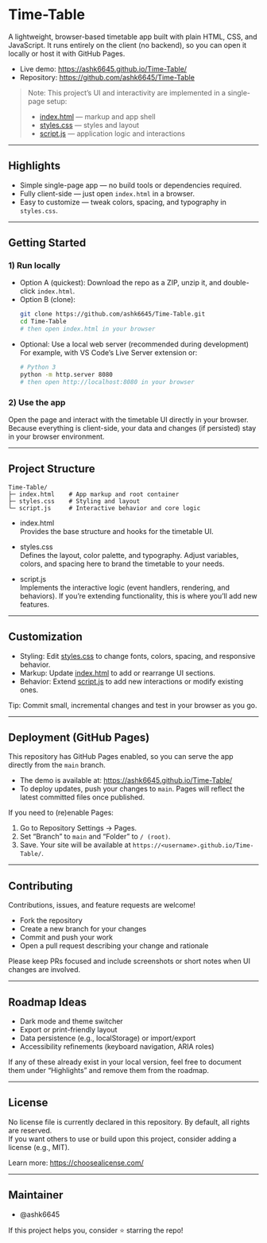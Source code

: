 # Time-Table

A lightweight, browser-based timetable app built with plain HTML, CSS, and JavaScript. It runs entirely on the client (no backend), so you can open it locally or host it with GitHub Pages.

- Live demo: https://ashk6645.github.io/Time-Table/
- Repository: https://github.com/ashk6645/Time-Table

> Note: This project’s UI and interactivity are implemented in a single-page setup:
> - [index.html](index.html) — markup and app shell
> - [styles.css](styles.css) — styles and layout
> - [script.js](script.js) — application logic and interactions

---

## Highlights

- Simple single-page app — no build tools or dependencies required.
- Fully client-side — just open `index.html` in a browser.
- Easy to customize — tweak colors, spacing, and typography in `styles.css`.

---

## Getting Started

### 1) Run locally

- Option A (quickest): Download the repo as a ZIP, unzip it, and double-click `index.html`.
- Option B (clone):
  ```bash
  git clone https://github.com/ashk6645/Time-Table.git
  cd Time-Table
  # then open index.html in your browser
  ```
- Optional: Use a local web server (recommended during development)  
  For example, with VS Code’s Live Server extension or:
  ```bash
  # Python 3
  python -m http.server 8080
  # then open http://localhost:8080 in your browser
  ```

### 2) Use the app

Open the page and interact with the timetable UI directly in your browser. Because everything is client-side, your data and changes (if persisted) stay in your browser environment.

---

## Project Structure

```
Time-Table/
├─ index.html    # App markup and root container
├─ styles.css    # Styling and layout
└─ script.js     # Interactive behavior and core logic
```

- index.html  
  Provides the base structure and hooks for the timetable UI.

- styles.css  
  Defines the layout, color palette, and typography. Adjust variables, colors, and spacing here to brand the timetable to your needs.

- script.js  
  Implements the interactive logic (event handlers, rendering, and behaviors). If you’re extending functionality, this is where you’ll add new features.

---

## Customization

- Styling: Edit [styles.css](styles.css) to change fonts, colors, spacing, and responsive behavior.
- Markup: Update [index.html](index.html) to add or rearrange UI sections.
- Behavior: Extend [script.js](script.js) to add new interactions or modify existing ones.

Tip: Commit small, incremental changes and test in your browser as you go.

---

## Deployment (GitHub Pages)

This repository has GitHub Pages enabled, so you can serve the app directly from the `main` branch.

- The demo is available at: https://ashk6645.github.io/Time-Table/
- To deploy updates, push your changes to `main`. Pages will reflect the latest committed files once published.

If you need to (re)enable Pages:
1. Go to Repository Settings → Pages.
2. Set “Branch” to `main` and “Folder” to `/ (root)`.
3. Save. Your site will be available at `https://<username>.github.io/Time-Table/`.

---

## Contributing

Contributions, issues, and feature requests are welcome!

- Fork the repository
- Create a new branch for your changes
- Commit and push your work
- Open a pull request describing your change and rationale

Please keep PRs focused and include screenshots or short notes when UI changes are involved.

---

## Roadmap Ideas

- Dark mode and theme switcher
- Export or print-friendly layout
- Data persistence (e.g., localStorage) or import/export
- Accessibility refinements (keyboard navigation, ARIA roles)

If any of these already exist in your local version, feel free to document them under “Highlights” and remove them from the roadmap.

---

## License

No license file is currently declared in this repository. By default, all rights are reserved.  
If you want others to use or build upon this project, consider adding a license (e.g., MIT).

Learn more: https://choosealicense.com/

---

## Maintainer

- @ashk6645

If this project helps you, consider ⭐️ starring the repo!
